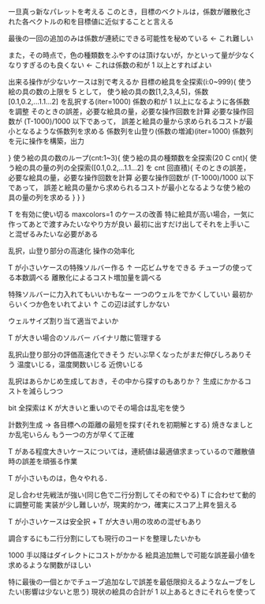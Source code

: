 一旦真っ新なパレットを考える
このとき，目標のベクトルは，係数が離散化された各ベクトルの和を目標値に近似することと言える

最後の一回の追加のみは係数が連続にできる可能性を秘めている ← これ難しい

また，その時点で，色の種類数をふやすのは頂けないが，かといって量が少なくなりすぎるのも良くない ← これは係数の和が 1 以上とすればよい

出来る操作が少ないケースは別で考えるか
目標の絵具を全探索(i:0~999){
使う絵の具の数の上限を 5 として，
使う絵の具の数[1,2,3,4,5]，係数[0.1,0.2,...1.1...2] を乱択する(iter=1000)
係数の和が 1 以上になるように各係数を調整
そのときの誤差，必要な絵具の量，必要な操作回数を計算
必要な操作回数が (T-1000)/1000 以下であって，
誤差と絵具の量から求められるコストが最小となるような係数列を求める
係数列を山登り(係数の増減)(iter=1000)
係数列を元に操作を構築，出力

}
使う絵の具の数のループ(cnt:1~3){
使う絵の具の種類数を全探索(20 C cnt){
使う絵の具の量の列の全探索([0.1,0.2,...1.1...2] を cnt 回直積){
そのときの誤差，必要な絵具の量，必要な操作回数を計算
必要な操作回数が (T-1000)/1000 以下であって，
誤差と絵具の量から求められるコストが最小となるような使う絵の具の量の列を求める
}
}
}

T を有効に使い切る
maxcolors=1 のケースの改善
特に絵具が高い場合，一気に作ってあとで渡すみたいなやり方が良い
最初に出すだけ出してそれを上手いこと混ぜるみたいな必要がある

乱択，山登り部分の高速化
操作の効率化

T が小さいケースの特殊ソルバー作る
↑ 一応ビムサをできる
チューブの使ってる本数調べる
離散化によるコスト増加量を調べる

特殊ソルバーに力入れてもいいかもなー
一つのウェルをでかくしていい
最初からいくつか色をいれてよい
↑ この辺は試すしかない

ウェルサイズ割り当て適当でよいか

T が大きい場合のソルバー
バイナリ敵に管理する

乱択山登り部分の評価高速化できそう
だいぶ早くなったがまだ伸びしろありそう
温度いじる，温度関数いじる
近傍いじる

乱択はあらかじめ生成しておき，その中から探すのもありか？
生成にかかるコストを減らしつつ

bit 全探索は K が大きいと重いのでその場合は乱宅を使う

計数列生成 → 各目標への距離の最短を探す(それを初期解とする)
焼きなましとか乱宅いらん
もう一つの方が早くて正確

T がある程度大きいケースについては，連続値は最適値求まっているので離散値時の誤差を頑張る作業

T が小さいものは，色々やれる．

足し合わせ先戦法が強い(同じ色で二行分割してその和でやる)
T に合わせて動的に調整可能
実装が少し難しいが，現実的かつ，確実にスコア上昇を狙える

T が小さいケースは安全択 + T が大きい用の攻めの混ぜもあり

調合するにも二行分割にしても現行のコードを整理したいかも

1000 手以降はダイレクトにコストがかかる
絵具追加無しで可能な誤差最小値を求めるような関数がほしい

特に最後の一個とかでチューブ追加なしで誤差を最低限抑えるようなムーブをしたい(影響は少ないと思う)
現状の絵具の合計が 1 以上あるときにそれらを使って
